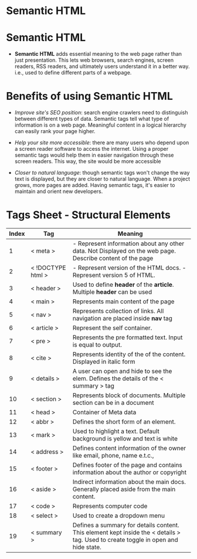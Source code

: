 # Semantic HTML

# Semantic HTML
* __Semantic HTML__ adds essential meaning to the web page rather than just presentation. This lets web browsers, search engines, screen readers, RSS readers, and ultimately users understand it in a better way. i.e., used to define different parts of a webpage.

# Benefits of using Semantic HTML
* _Improve site's SEO position_:  search engine crawlers need to distinguish between different types of data. Semantic tags tell what type of information is on a web page. Meaningful content in a logical hierarchy can easily rank your page higher.

* _Help your site more accessible_: there are many users who depend upon a screen reader software to access the internet. Using a proper semantic tags would help them in easier navigation through these screen readers. This way, the site would be more accessible

* _Closer to natural language_: though semantic tags won't change the way text is displayed, but they are closer to natural language. When a project grows, more pages are added. Having semantic tags, it's easier to maintain and orient new developers.

# Tags Sheet - Structural Elements
Index | Tag | Meaning | 
| ------------- | ------------------ | ---------------------- |
1 | < meta > | - Represent information about any other data. Not Displayed on the web page. Describe content of the page | 
2 | < !DOCTYPE html > | - Represent version of the HTML docs. - Represent version 5 of HTML. 
3 | < header > | Used to define __header__ of the __article__. Multiple __header__ can be used
4 | < main > | Represents main content of the page
5 | < nav > | Represents collection of links. All navigation are placed inside __nav__ tag
6 | < article > | Represent the self container. 
7 | < pre > | Represents the pre formatted text. Input is equal to output.
8 | < cite > | Represents identity of the of the content. Displayed in italic form
9 | < details > | A user can open and hide to see the elem. Defines the details of the < summary > tag
10 | < section > | Represents block of documents. Multiple section can be in a document
11 | < head > | Container of Meta data
12 | < abbr > | Defines the short form of an element. 
13 | < mark > | Used to highlight a text. Default background is yellow and text is white
14 | < address > | Defines content information of the owner like email, phone, name e.t.c.,
15 | < footer > | Defines footer of the page and contains information about the author or copyright
16 | < aside > | Indirect information about the main docs. Generally placed aside from the main content.
17 | < code > | Represents computer code
18 | < select > | Used to create a dropdown menu
19 | < summary > | Defines a summary for details content. This element kept inside the < details > tag. Used to create toggle in open and hide state.